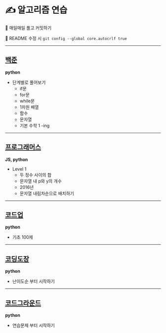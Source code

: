 # ✍ 알고리즘 연습

📌 매일매일 풀고 커밋하기

📌 README 수정 시 `git config --global core.autocrlf true`

---

## [백준](https://www.acmicpc.net/)

**python**

- 단계별로 풀어보기
  - if문
  - for문
  - while문
  - 1차원 배열
  - 함수
  - 문자열
  - 기본 수학 1 -ing

---

## [프로그래머스](https://programmers.co.kr/learn/challenges?tab=all_challenges)

**JS, python**

- Level 1
  - 두 정수 사이의 합
  - 문자열 내 p와 y의 개수
  - 2016년
  - 문자열 내림차순으로 배치하기

---

## [코드업](https://codeup.kr/problemsetsol.php?psid=23)

**python**

- 기초 100제

---

## [코딩도장](https://codingdojang.com/list/1?sort=level&sort_order=fw)

**python**

- 난이도순 부터 시작하기

---

## [코드그라운드](https://www.codeground.org/practice)

**python**

- 연습문제 부터 시작하기
